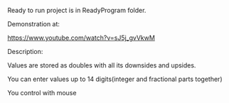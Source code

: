 Ready to run project is in ReadyProgram folder.

Demonstration at:

https://www.youtube.com/watch?v=sJ5j_gvVkwM

Description:

Values are stored as doubles with all its downsides and upsides.

You can enter values up to 14 digits(integer and fractional parts together)

You control with mouse
